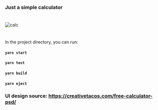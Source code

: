 ### Just a simple calculator

#

![calc](https://user-images.githubusercontent.com/52113159/101659212-1a66d280-3a46-11eb-9742-48886b83fa98.gif)

#

In the project directory, you can run:

#### `yarn start`

#### `yarn test`

#### `yarn build`

#### `yarn eject`

### UI design source: https://creativetacos.com/free-calculator-psd/

